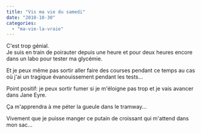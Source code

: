 ```yaml
---
title: "Vis ma vie du samedi"
date: "2010-10-30"
categories: 
  - "ma-vie-la-vraie"
---
```


C'est trop génial.  
Je suis en train de poirauter depuis une heure et pour deux heures encore dans un labo pour tester ma glycémie.

Et je peux même pas sortir aller faire des courses pendant ce temps au cas où j'ai un tragique évanouissement pendant les tests...

Point positif: je peux sortir fumer si je m'éloigne pas trop et je vais avancer dans Jane Eyre.

Ça m'apprendra à me péter la gueule dans le tramway...

Vivement que je puisse manger ce putain de croissant qui m'attend dans mon sac...
